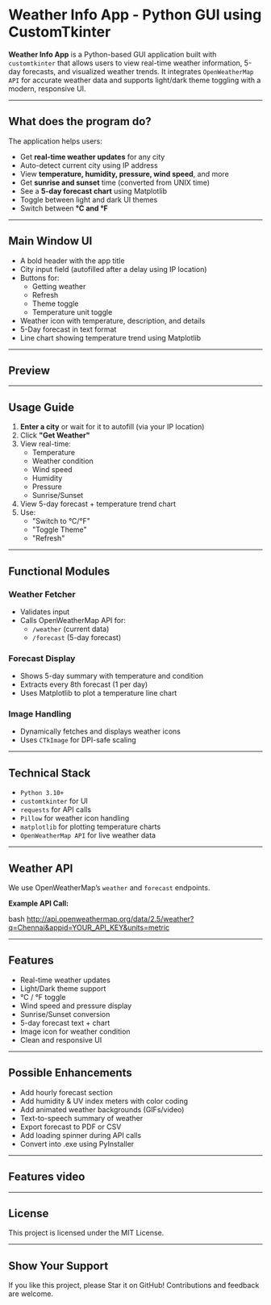 # Weather Info App - Python GUI using CustomTkinter

**Weather Info App** is a Python-based GUI application built with `customtkinter` that allows users to view real-time weather information, 5-day forecasts, and visualized weather trends. It integrates `OpenWeatherMap API` for accurate weather data and supports light/dark theme toggling with a modern, responsive UI.

---

## What does the program do?

The application helps users:

- Get **real-time weather updates** for any city
- Auto-detect current city using IP address
- View **temperature, humidity, pressure, wind speed**, and more
- Get **sunrise and sunset** time (converted from UNIX time)
- See a **5-day forecast chart** using Matplotlib
- Toggle between light and dark UI themes
- Switch between **°C and °F**

---

## Main Window UI

- A bold header with the app title
- City input field (autofilled after a delay using IP location)
- Buttons for:
  - Getting weather
  - Refresh
  - Theme toggle
  - Temperature unit toggle
- Weather icon with temperature, description, and details
- 5-Day forecast in text format
- Line chart showing temperature trend using Matplotlib

---

## Preview



---

## Usage Guide

1. **Enter a city** or wait for it to autofill (via your IP location)
2. Click **"Get Weather"**
3. View real-time:
   - Temperature
   - Weather condition
   - Wind speed
   - Humidity
   - Pressure
   - Sunrise/Sunset
4. View 5-day forecast + temperature trend chart
5. Use:
   - "Switch to °C/°F"
   - "Toggle Theme"
   - "Refresh"

---

## Functional Modules

### Weather Fetcher
- Validates input
- Calls OpenWeatherMap API for:
  - `/weather` (current data)
  - `/forecast` (5-day forecast)

### Forecast Display
- Shows 5-day summary with temperature and condition
- Extracts every 8th forecast (1 per day)
- Uses Matplotlib to plot a temperature line chart

### Image Handling
- Dynamically fetches and displays weather icons
- Uses `CTkImage` for DPI-safe scaling

---

## Technical Stack

- `Python 3.10+`
- `customtkinter` for UI
- `requests` for API calls
- `Pillow` for weather icon handling
- `matplotlib` for plotting temperature charts
- `OpenWeatherMap API` for live weather data

---

## Weather API

We use OpenWeatherMap’s `weather` and `forecast` endpoints.

**Example API Call:**

bash
http://api.openweathermap.org/data/2.5/weather?q=Chennai&appid=YOUR_API_KEY&units=metric

---

## Features

- Real-time weather updates
- Light/Dark theme support
- °C / °F toggle
- Wind speed and pressure display
- Sunrise/Sunset conversion
- 5-day forecast text + chart
- Image icon for weather condition
- Clean and responsive UI

---

## Possible Enhancements

- Add hourly forecast section
- Add humidity & UV index meters with color coding
- Add animated weather backgrounds (GIFs/video)
- Text-to-speech summary of weather
- Export forecast to PDF or CSV
- Add loading spinner during API calls
- Convert into .exe using PyInstaller

--- 

## Features video



---

## License

This project is licensed under the MIT License.

---

## Show Your Support

If you like this project, please Star it on GitHub! Contributions and feedback are welcome.

